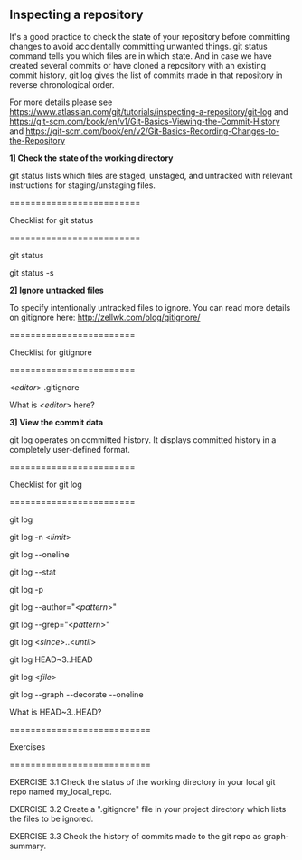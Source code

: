
## Inspecting a repository

It's a good practice to check the state of your repository before committing changes to avoid accidentally committing unwanted things. git status command tells you which files are in which state.
And in case we have created several commits or have cloned a repository with an existing commit history, git log gives the list of commits made in that repository in reverse chronological order.

For more details please see 
https://www.atlassian.com/git/tutorials/inspecting-a-repository/git-log
and 
https://git-scm.com/book/en/v1/Git-Basics-Viewing-the-Commit-History
and
https://git-scm.com/book/en/v2/Git-Basics-Recording-Changes-to-the-Repository


**1] Check the state of the working directory**

git status lists which files are staged, unstaged, and untracked with relevant instructions for staging/unstaging files.

=========================

Checklist for git status

=========================

git status

git status -s

**2] Ignore untracked files**

To specify intentionally untracked files to ignore. You can read more details on gitignore here: 
http://zellwk.com/blog/gitignore/

========================

Checklist for gitignore

========================

<*editor*> .gitignore

What is <*editor*> here?

**3] View the commit data**

git log operates on committed history. It displays committed history in a completely user-defined format.

========================

Checklist for git log

========================

git log

git log -n <*limit*>

git log --oneline

git log --stat

git log -p

git log --author="<*pattern*>"

git log --grep="<*pattern*>"

git log <*since*>..<*until*>

git log HEAD~3..HEAD

git log <*file*>

git log --graph --decorate --oneline

What is HEAD~3..HEAD?


===========================

Exercises

===========================

EXERCISE 3.1 Check the status of the working directory in your local git repo named my_local_repo.

EXERCISE 3.2 Create a ".gitignore" file in your project directory which lists the files to be ignored.

EXERCISE 3.3 Check the history of commits made to the git repo as graph-summary.




